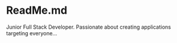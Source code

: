 # ReadMe.md
Junior Full Stack Developer. Passionate about creating applications targeting everyone... 
